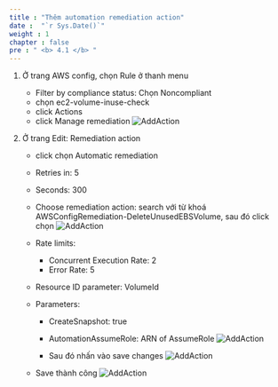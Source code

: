 ```yaml
---
title : "Thêm automation remediation action"
date :  "`r Sys.Date()`" 
weight : 1 
chapter : false
pre : " <b> 4.1 </b> "
---
```


1. Ở trang AWS config, chọn Rule ở thanh menu
   - Filter by compliance status: Chọn Noncompliant
   - chọn ec2-volume-inuse-check
   - click Actions
   - click Manage remediation
   ![AddAction](../../image/4/4.1.1.png)

2. Ở trang Edit: Remediation action
   - click chọn Automatic remediation
   - Retries in: 5
   - Seconds: 300
   - Choose remediation action: search với từ khoá AWSConfigRemediation-DeleteUnusedEBSVolume, sau đó click chọn
   ![AddAction](../../image/4/4.1.2.png)


   - Rate limits:
     - Concurrent Execution Rate: 2
     - Error Rate: 5
   - Resource ID parameter: VolumeId
   - Parameters:
      - CreateSnapshot: true
      - AutomationAssumeRole: ARN of AssumeRole
      ![AddAction](../../image/4/4.1.3.png)
      

      - Sau đó nhấn vào save changes
   ![AddAction](../../image/4/4.1.4.png)

   - Save thành công
   ![AddAction](../../image/4/4.1.5.png)




